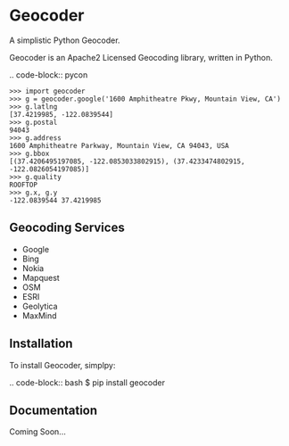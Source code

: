 Geocoder
========

A simplistic Python Geocoder.

Geocoder is an Apache2 Licensed Geocoding library, written in Python.

.. code-block:: pycon

    >>> import geocoder
    >>> g = geocoder.google('1600 Amphitheatre Pkwy, Mountain View, CA')
    >>> g.latlng
    [37.4219985, -122.0839544]
    >>> g.postal
    94043
    >>> g.address
    1600 Amphitheatre Parkway, Mountain View, CA 94043, USA
    >>> g.bbox
    [(37.4206495197085, -122.0853033802915), (37.4233474802915, -122.0826054197085)]
    >>> g.quality
    ROOFTOP
    >>> g.x, g.y
    -122.0839544 37.4219985

Geocoding Services
------------------

- Google
- Bing
- Nokia
- Mapquest
- OSM
- ESRI
- Geolytica
- MaxMind

Installation
------------

To install Geocoder, simplpy:

.. code-block:: bash
    $ pip install geocoder


Documentation
-------------

Coming Soon...